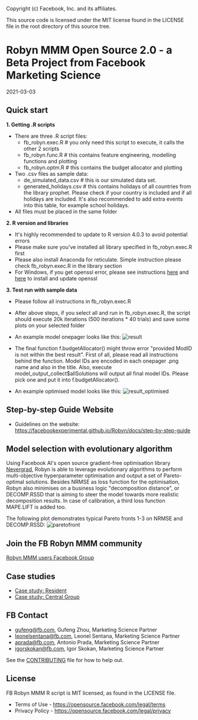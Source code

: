 Copyright (c) Facebook, Inc. and its affiliates.

This source code is licensed under the MIT license found in the
LICENSE file in the root directory of this source tree.

# Robyn MMM Open Source 2.0 - a Beta Project from Facebook Marketing Science 

2021-03-03

## Quick start

**1. Getting .R scripts**
  * There are three .R script files:
    - fb_robyn.exec.R # you only need this script to execute, it calls the
      other 2 scripts
    - fb_robyn.func.R # this contains feature engineering, modelling functions and plotting
    - fb_robyn.optm.R # this contains the budget allocator and plotting
  * Two .csv files as sample data:
    - de_simulated_data.csv # this is our simulated data set. 
    - generated_holidays.csv # this contains holidays of all countries from the library prophet. Please check if your country is included and if all holidays are included. It's also recommended to add extra events into this table, for example school holidays.
  * All files must be placed in the same folder

**2. R version and libraries**
  * It's highly recommended to update to R version 4.0.3 to avoid potential errors
  * Please make sure you've installed all library specified in fb_robyn.exec.R first
  * Please also install Anaconda for reticulate. Simple instruction please check fb_robyn.exec.R in the library section
  * For Windows, if you get openssl error, please see instructions [here](https://stackoverflow.com/questions/54558389/how-to-solve-this-error-while-installing-python-packages-in-rstudio/54566647) and [here](https://dev.to/danilovieira/installing-openssl-on-windows-and-adding-to-path-3mbf) to install and update openssl

**3. Test run with sample data**
  * Please follow all instructions in fb_robyn.exec.R
  * After above steps, if you select all and run in fb_robyn.exec.R, the script should execute 20k iterations (500 iterations * 40 trials) and save some plots on your selected folder
  * An example model onepager looks like this:
![result](https://user-images.githubusercontent.com/14415136/116684824-c12a1c00-a9b1-11eb-84d5-b28680796999.png)

  * The final function f.budgetAllocator() might throw error "provided ModID is not within the best result". First of all, please read all instructions behind the function. Model IDs are encoded in each onepager .png name and also in the title. Also, execute model_output_collect$allSolutions will output all final model IDs. Please pick one and put it into f.budgetAllocator(). 
  * An example optimised model looks like this:
![result_optimised](https://user-images.githubusercontent.com/14415136/110111552-ceab9700-7db0-11eb-84b5-9f105c49b09b.png)


## Step-by-step Guide Website

* Guidelines on the website: https://facebookexperimental.github.io/Robyn/docs/step-by-step-guide

## Model selection with evolutionary algorithm

Using Facebook AI's open source gradient-free optimisation library [Nevergrad](https://facebookresearch.github.io/nevergrad/), Robyn is able to leverage evolutionary algorithms to perform multi-objective hyperparameter optimisation and output a set of Pareto-optimal solutions. Besides NRMSE as loss function for the optimisation, Robyn also minimises on a business logic "decomposition distance", or DECOMP.RSSD that is aiming to steer the model towards more realistic decomposition results. In case of calibration, a third loss function MAPE.LIFT is added too.

The following plot demonstrates typical Pareto fronts 1-3 on NRMSE and DECOMP.RSSD:
![paretofront](https://user-images.githubusercontent.com/14415136/110000483-a3269f00-7d13-11eb-85de-0bae918f4f5c.png)


## Join the FB Robyn MMM community
[Robyn MMM users Facebook Group](https://www.facebook.com/groups/954715125296621)

## Case studies
* [Case study: Resident](https://www.facebook.com/business/success/resident)
* [Case study: Central Group](https://www.facebook.com/business/success/central-retail-corporation)


## FB Contact

* gufeng@fb.com, Gufeng Zhou, Marketing Science Partner
* leonelsentana@fb.com, Leonel Sentana, Marketing Science Partner
* aprada@fb.com, Antonio Prada, Marketing Science Partner
* igorskokan@fb.com, Igor Skokan, Marketing Science Partner

See the [CONTRIBUTING](CONTRIBUTING.md) file for how to help out.

## License

FB Robyn MMM R script is MIT licensed, as found in the LICENSE file.

- Terms of Use - https://opensource.facebook.com/legal/terms 
- Privacy Policy - https://opensource.facebook.com/legal/privacy
